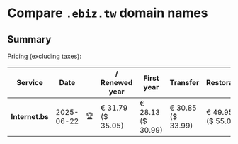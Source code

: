 # Compare `.ebiz.tw` domain names

## Summary

Pricing (excluding taxes):

| Service | Date |  | / Renewed year | First year | Transfer | Restoration |
|--|--|--|--|--|--|--|
| **Internet.bs** | 2025-06-22 | 🏆 | € 31.79<br>($ 35.05) | € 28.13<br>($ 30.99) | € 30.85<br>($ 33.99) | € 49.95<br>($ 55.05) |
